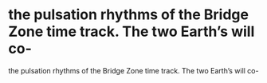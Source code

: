 # the pulsation rhythms of the Bridge Zone time track. The two Earth’s will co-

the pulsation rhythms of the Bridge Zone time track. The two Earth’s will co-